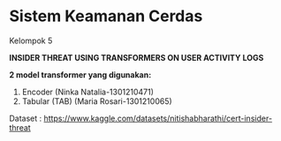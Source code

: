 # Sistem Keamanan Cerdas
Kelompok 5

**INSIDER THREAT USING TRANSFORMERS ON USER ACTIVITY LOGS**

**2 model transformer yang digunakan:**
1. Encoder (Ninka Natalia-1301210471)
2. Tabular (TAB) (Maria Rosari-1301210065)

Dataset : https://www.kaggle.com/datasets/nitishabharathi/cert-insider-threat

